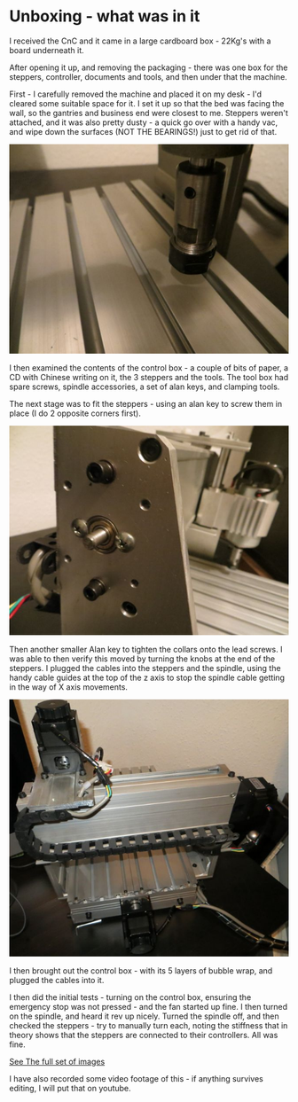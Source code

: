 # Unboxing - what was in it

I received the CnC and it came in a large cardboard box - 22Kg's with a board underneath it. 

After opening it up, and removing the packaging - there was one box for the steppers, controller, documents and tools, and then under that the machine.

First - I carefully removed the machine and placed it on my desk - I'd cleared some suitable space for it. I set it up so that the bed was facing the wall, so the gantries and business end were closest to me. Steppers weren't attached, and it was also pretty dusty - a quick go over with a handy vac, and wipe down the surfaces (NOT THE BEARINGS!) just to get rid of that.

![](unboxing_pictures/images/img_3016.jpg)

I then examined the contents of the control box - a couple of bits of paper, a CD with Chinese writing on it, the 3 steppers and the tools. The tool box had spare screws, spindle accessories, a set of alan keys, and clamping tools.

The next stage was to fit the steppers - using an alan key to screw them in place (I do 2 opposite corners first).

![](unboxing_pictures/images/img_3018.jpg)

Then another smaller Alan key to tighten the collars onto the lead screws. I was able to then verify this moved by turning the knobs at the end of the steppers. I plugged the cables into the steppers and the spindle, using the handy cable guides at the top of the z axis to stop the spindle cable getting in the way of X axis movements.

![](unboxing_pictures/images/img_3023.jpg)

I then brought out the control box - with its 5 layers of bubble wrap, and plugged the cables into it. 

I then did the initial tests - turning on the control box, ensuring the emergency stop was not pressed - and the fan started up fine. I then turned on the spindle, and heard it rev up nicely. Turned the spindle off, and then checked the steppers - try to manually turn each, noting the stiffness that in theory shows that the steppers are connected to their controllers. All was fine.

[See The full set of images](unboxing_pictures/index.html)

I have also recorded some video footage of this - if anything survives editing, I will put that on youtube.